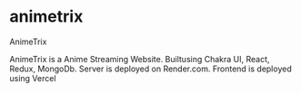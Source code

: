 # animetrix
AnimeTrix

AnimeTrix is a Anime Streaming Website.
Builtusing Chakra UI, React, Redux, MongoDb.
Server is deployed on Render.com.
Frontend is deployed using Vercel
